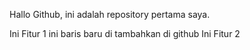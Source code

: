 Hallo Github, ini adalah repository pertama saya.

Ini Fitur 1
ini baris baru di tambahkan di github
Ini Fitur 2
